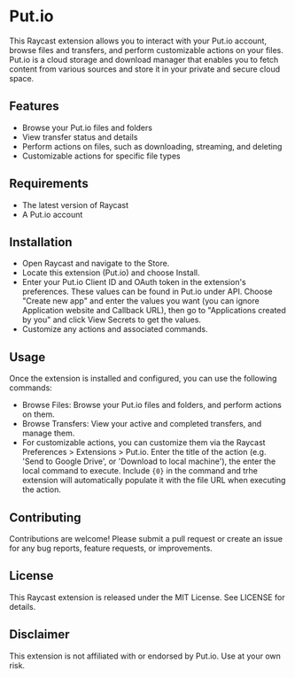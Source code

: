 # Put.io

This Raycast extension allows you to interact with your Put.io account, browse files and transfers, and perform customizable actions on your files. Put.io is a cloud storage and download manager that enables you to fetch content from various sources and store it in your private and secure cloud space.

## Features

- Browse your Put.io files and folders
- View transfer status and details
- Perform actions on files, such as downloading, streaming, and deleting
- Customizable actions for specific file types

## Requirements

- The latest version of Raycast
- A Put.io account

## Installation

- Open Raycast and navigate to the Store.
- Locate this extension (Put.io) and choose Install.
- Enter your Put.io Client ID and OAuth token in the extension's preferences. These values can be found in Put.io under API. Choose "Create new app" and enter the values you want (you can ignore Application website and Callback URL), then go to "Applications created by you" and click View Secrets to get the values.
- Customize any actions and associated commands.

## Usage

Once the extension is installed and configured, you can use the following commands:

- Browse Files: Browse your Put.io files and folders, and perform actions on them.
- Browse Transfers: View your active and completed transfers, and manage them.
- For customizable actions, you can customize them via the Raycast Preferences > Extensions > Put.io. Enter the title of the action (e.g. 'Send to Google Drive', or 'Download to local machine'), the enter the local command to execute. Include `{0}` in the command and trhe extension will automatically populate it with the file URL when executing the action.

## Contributing

Contributions are welcome! Please submit a pull request or create an issue for any bug reports, feature requests, or improvements.

## License

This Raycast extension is released under the MIT License. See LICENSE for details.

## Disclaimer

This extension is not affiliated with or endorsed by Put.io. Use at your own risk.
